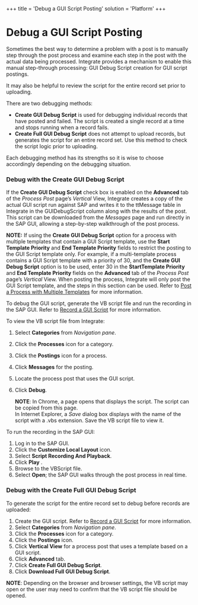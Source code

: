 +++
title = 'Debug a GUI Script Posting'
solution = 'Platform'
+++

# Debug a GUI Script Posting

Sometimes the best way to determine a problem with a post is to manually
step through the post process and examine each step in the post with the
actual data being processed. Integrate provides a mechanism to enable
this manual step-through processing: GUI Debug Script creation for GUI
script postings.

It may also be helpful to review the script for the entire record set
prior to uploading.

There are two debugging methods:

  - **Create GUI Debug Script** is used for debugging individual records
    that have posted and failed. The script is created<span> </span>a
    single record at a time and stops running when a record fails.
  - **Create Full GUI Debug Script** does not attempt to
    upload<span> </span>records, but generates the script for an entire
    record set. Use this method to check the script logic prior to
    uploading.

Each debugging method has its strengths so it is wise to choose
accordingly depending on the debugging situation.

### Debug with the Create GUI Debug Script

If the **Create GUI Debug Script** check box is enabled on the
**Advanced** tab of the *Process Post* page’s *Vertical* View, Integrate
creates a copy of the actual GUI script run against SAP and writes it to
the ttMessage table in Integrate in the GUIDebugScript column along with
the results of the post. This script can be downloaded from the
*Messages* page and run directly in the SAP GUI, allowing a step-by-step
walkthrough of the post process.   

**NOTE:** If using the **Create GUI Debug Script** option for a process
with multiple templates that contain a GUI Script template, use the
**Start Template Priority** and **End Template Priority** fields to
restrict the posting to the GUI Script template only. For example, if a
multi-template process contains a GUI Script template with a priority of
30, and the **Create GUI Debug Script** option is to be used, enter 30
in the **StartTemplate Priority** and **End Template Priority** fields
on the **Advanced** tab of the *Process Post* page’s *Vertical* View.
When posting the process, Integrate will only post the GUI Script
template, and the steps in this section can be used. Refer to [Post a
Process with Multiple
Templates](Post_a_Process_with_Multiple_Templates.htm) for more
information.

To debug the GUI script, generate the VB script file and run the
recording in the SAP GUI. Refer to [Record a GUI
Script](Record_a_GUI_Script.htm) for more information.

To view the VB script file from Integrate:

1.  Select **Categories** from *Navigation pane*.

2.  Click the **Processes** icon for a category.

3.  Click the **Postings** icon for a process.

4.  Click **Messages** for the posting.

5.  Locate the process post that uses the GUI script.

6.  Click **Debug**.
    
    **NOTE**: In Chrome, a page opens that displays the script. The
    script can be copied from this page.  
    In Internet Explorer, a *Save* dialog box displays with the name of
    the script with a .vbs extension. Save the VB script file to view
    it.

To run the recording in the SAP GUI:

1.  Log in to the SAP GUI.
2.  Click the **Customize Local Layout** icon.
3.  Select **Script Recording And Playback**.
4.  Click **Play** .
5.  Browse to the VBScript file.
6.  Select **Open**; the SAP GUI walks through the post process in real
    time.

### Debug with the Create Full GUI Debug Script

To generate the script for the entire record set to debug before records
are uploaded:

1.  Create the GUI script. Refer to [Record a GUI
    Script](Record_a_GUI_Script.htm) for more information.
2.  Select **Categories** from *Navigation pane*.
3.  Click the **Processes** icon for a category.
4.  Click the **Postings** icon.
5.  Click **Vertical View** for a process post that uses a template
    based on a GUI script.
6.  Click **Advanced** tab.
7.  Click **Create Full GUI Debug Script**.
8.  Click **Download Full GUI Debug Script**.

**NOTE**: Depending on the browser and browser settings, the VB script
may open or the user may need to confirm that the VB script file should
be opened.
